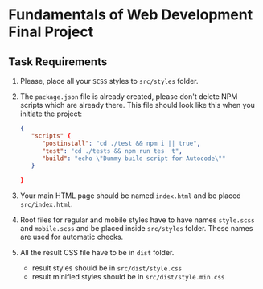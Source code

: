 # Fundamentals of Web Development Final Project

## Task Requirements

1. Please, place all your `SCSS` styles to `src/styles` folder.
2. The `package.json` file is already created, please don't delete NPM scripts which are already there. This file should look like this when you initiate the project:

   ```json
   {
      "scripts" {
         "postinstall": "cd ./test && npm i || true",
         "test": "cd ./tests && npm run tes  t",
         "build": "echo \"Dummy build script for Autocode\""
      }

   }
   ```

3. Your main HTML page should be named `index.html` and be placed `src/index.html`.
4. Root files for regular and mobile styles have to have names `style.scss` and `mobile.scss` and be placed inside `src/styles` folder. These names are used for automatic checks.
5. All the result CSS file have to be in `dist` folder.
   - result styles should be in `src/dist/style.css`
   - result minified styles should be in `src/dist/style.min.css`
